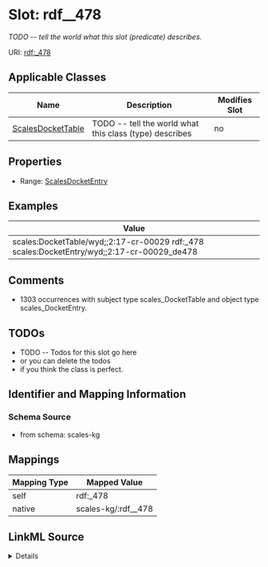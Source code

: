 

# Slot: rdf__478


_TODO -- tell the world what this slot (predicate) describes._





URI: [rdf:_478](http://www.w3.org/1999/02/22-rdf-syntax-ns#_478)



<!-- no inheritance hierarchy -->





## Applicable Classes

| Name | Description | Modifies Slot |
| --- | --- | --- |
| [ScalesDocketTable](../classes/ScalesDocketTable.md) | TODO -- tell the world what this class (type) describes |  no  |







## Properties

* Range: [ScalesDocketEntry](../classes/ScalesDocketEntry.md)






## Examples

| Value |
| --- |
| scales:DocketTable/wyd;;2:17-cr-00029 rdf:_478 scales:DocketEntry/wyd;;2:17-cr-00029_de478 |

## Comments

* 1303 occurrences with subject type scales_DocketTable and object type scales_DocketEntry.

## TODOs

* TODO -- Todos for this slot go here
* or you can delete the todos
* if you think the class is perfect.

## Identifier and Mapping Information







### Schema Source


* from schema: scales-kg




## Mappings

| Mapping Type | Mapped Value |
| ---  | ---  |
| self | rdf:_478 |
| native | scales-kg/:rdf__478 |




## LinkML Source

<details>
```yaml
name: rdf__478
description: TODO -- tell the world what this slot (predicate) describes.
todos:
- TODO -- Todos for this slot go here
- or you can delete the todos
- if you think the class is perfect.
comments:
- 1303 occurrences with subject type scales_DocketTable and object type scales_DocketEntry.
examples:
- value: scales:DocketTable/wyd;;2:17-cr-00029 rdf:_478 scales:DocketEntry/wyd;;2:17-cr-00029_de478
from_schema: scales-kg
rank: 1000
slot_uri: rdf:_478
alias: rdf__478
domain_of:
- scales_DocketTable
range: scales_DocketEntry

```
</details>